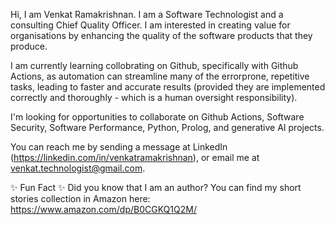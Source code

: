 Hi, I am Venkat Ramakrishnan. I am a Software Technologist and a consulting Chief Quality Officer.
I am interested in creating value for organisations by enhancing the quality of the software products
that they produce.

I am currently learning collobrating on Github, specifically with Github Actions, as automation can
streamline many of the errorprone, repetitive tasks, leading to faster and accurate results (provided
they are implemented correctly and thoroughly - which is a human oversight responsibility).

I'm looking for opportunities to collaborate on Github Actions, Software Security, Software Performance,
Python, Prolog, and generative AI projects.

You can reach me by sending a message at LinkedIn (https://linkedin.com/in/venkatramakrishnan),
or email me at venkat.technologist@gmail.com.

✨ Fun Fact ✨ Did you know that I am an author? You can find my short stories collection in Amazon
here: https://www.amazon.com/dp/B0CGKQ1Q2M/

<!---
VenkatTechnologist/VenkatTechnologist is a ✨ special ✨ repository because its `README.md` (this file) appears on your GitHub profile.
You can click the Preview link to take a look at your changes.
--->
